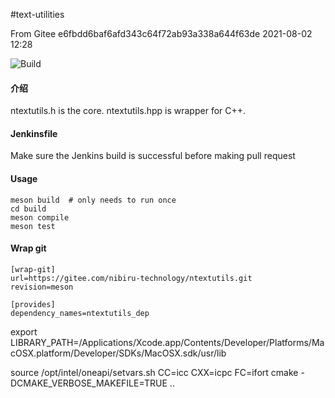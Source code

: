 #text-utilities

From Gitee e6fbdd6baf6afd343c64f72ab93a338a644f63de 2021-08-02 12:28

![Build](https://img.shields.io/endpoint?style=flat-square&url=https%3A%2F%2Fnibiru.llc%2Fjenkinsbuild%2Finfo.php%3Flabel%3DBuild%26name%3Dntextutils)

#### 介绍

ntextutils.h is the core.
ntextutils.hpp is wrapper for C++.

#### Jenkinsfile

Make sure the Jenkins build is successful before making pull request

#### Usage

```
meson build  # only needs to run once
cd build
meson compile
meson test
```

#### Wrap git

```
[wrap-git]
url=https://gitee.com/nibiru-technology/ntextutils.git
revision=meson

[provides]
dependency_names=ntextutils_dep
```

export LIBRARY_PATH=/Applications/Xcode.app/Contents/Developer/Platforms/MacOSX.platform/Developer/SDKs/MacOSX.sdk/usr/lib

source /opt/intel/oneapi/setvars.sh
CC=icc CXX=icpc FC=ifort cmake -DCMAKE_VERBOSE_MAKEFILE=TRUE ..
